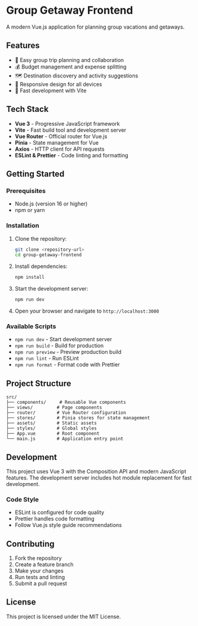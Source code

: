 # Group Getaway Frontend

A modern Vue.js application for planning group vacations and getaways.

## Features

- 🎯 Easy group trip planning and collaboration
- 💰 Budget management and expense splitting
- 🗺️ Destination discovery and activity suggestions
- 📱 Responsive design for all devices
- 🚀 Fast development with Vite

## Tech Stack

- **Vue 3** - Progressive JavaScript framework
- **Vite** - Fast build tool and development server
- **Vue Router** - Official router for Vue.js
- **Pinia** - State management for Vue
- **Axios** - HTTP client for API requests
- **ESLint & Prettier** - Code linting and formatting

## Getting Started

### Prerequisites

- Node.js (version 16 or higher)
- npm or yarn

### Installation

1. Clone the repository:
   ```bash
   git clone <repository-url>
   cd group-getaway-frontend
   ```

2. Install dependencies:
   ```bash
   npm install
   ```

3. Start the development server:
   ```bash
   npm run dev
   ```

4. Open your browser and navigate to `http://localhost:3000`

### Available Scripts

- `npm run dev` - Start development server
- `npm run build` - Build for production
- `npm run preview` - Preview production build
- `npm run lint` - Run ESLint
- `npm run format` - Format code with Prettier

## Project Structure

```
src/
├── components/     # Reusable Vue components
├── views/         # Page components
├── router/        # Vue Router configuration
├── stores/        # Pinia stores for state management
├── assets/        # Static assets
├── styles/        # Global styles
├── App.vue        # Root component
└── main.js        # Application entry point
```

## Development

This project uses Vue 3 with the Composition API and modern JavaScript features. The development server includes hot module replacement for fast development.

### Code Style

- ESLint is configured for code quality
- Prettier handles code formatting
- Follow Vue.js style guide recommendations

## Contributing

1. Fork the repository
2. Create a feature branch
3. Make your changes
4. Run tests and linting
5. Submit a pull request

## License

This project is licensed under the MIT License.
